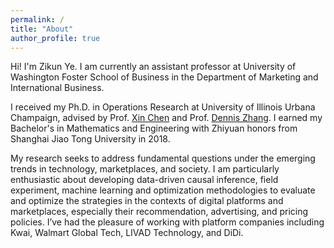 ```yaml
---
permalink: /
title: "About"
author_profile: true
---
```


Hi! I'm Zikun Ye. I am currently an assistant professor at University of Washington Foster School of Business in the Department of Marketing and International Business.

I received my Ph.D. in Operations Research at University of Illinois Urbana Champaign, advised by Prof. [Xin Chen](https://www.isye.gatech.edu/users/xin-chen) and Prof. [Dennis Zhang](http://denniszhang.org). I earned my Bachelor's in Mathematics and Engineering with Zhiyuan honors from Shanghai Jiao Tong University in 2018. 

My research seeks to address fundamental questions under the emerging trends in technology, marketplaces, and society. I am particularly enthusiastic about developing data-driven causal inference, field experiment, machine learning and optimization methodologies to evaluate and optimize the strategies in the contexts of digital platforms and marketplaces, especially their recommendation, advertising, and pricing policies. I’ve had the pleasure of working with platform companies including Kwai, Walmart Global Tech, LIVAD Technology, and DiDi.

<!---My primary research focuses on data-driven optimization and causal inference with applications in platform operations and revenue management. The goal is to provide actionable policies and operations for online platforms. I’ve had the pleasure of working with platform companies including Kwai, Walmart Global Tech, LIVAD Technology, and DiDi.

<!---I’ve had the pleasure of working with [Kwai](https://www.kwai.com), [Walmart Global Tech](https://tech.walmart.com), [LIVAD](https://www.livad.stream), and [DiDi](https://web.didiglobal.com). --->







